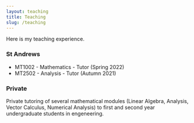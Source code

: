 ```yaml
---
layout: teaching
title: Teaching
slug: /teaching
---
```


Here is my teaching experience.

<h3> St Andrews </h3>

- MT1002 - Mathematics - Tutor (Spring 2022)
- MT2502 - Analysis - Tutor (Autumn 2021)

<h3> Private </h3>

Private tutoring of several mathematical modules (Linear Algebra, Analysis, Vector Calculus, Numerical Analysis) to first and second year undergraduate students in engeneering.

<br />
<br />
